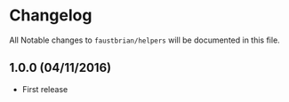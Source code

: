 # Changelog

All Notable changes to `faustbrian/helpers` will be documented in this file.

## 1.0.0 (04/11/2016)
- First release

